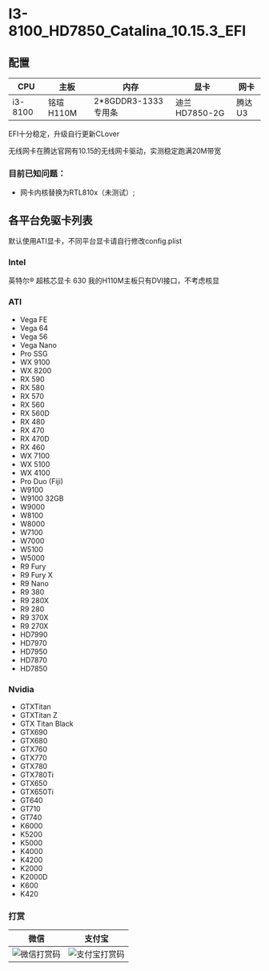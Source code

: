 # I3-8100_HD7850_Catalina_10.15.3_EFI
## 配置
| CPU | 主板 | 内存 | 显卡 | 网卡 |
|  ----  | ----  | ----  | ----  | ---- |
| i3-8100 | 铭瑄H110M | 2*8GDDR3-1333专用条 | 迪兰HD7850-2G | 腾达U3 |

EFI十分稳定，升级自行更新CLover

无线网卡在腾达官网有10.15的无线网卡驱动，实测稳定跑满20M带宽

### 目前已知问题：

* 网卡内核替换为RTL810x（未测试）;

## 各平台免驱卡列表 
默认使用ATI显卡，不同平台显卡请自行修改config.plist

### Intel
英特尔® 超核芯显卡 630
我的H110M主板只有DVI接口，不考虑核显

### ATI
- Vega FE
- Vega 64
- Vega 56
- Vega Nano
- Pro SSG
- WX 9100
- WX 8200
- RX 590
- RX 580
- RX 570
- RX 560
- RX 560D
- RX 480
- RX 470
- RX 470D
- RX 460
- WX 7100
- WX 5100
- WX 4100
- Pro Duo (Fiji)
- W9100
- W9100 32GB
- W9000
- W8100
- W8000
- W7100
- W7000
- W5100
- W5000
- R9 Fury
- R9 Fury X
- R9 Nano
- R9 380
- R9 280X
- R9 280
- R9 370X
- R9 270X
- HD7990
- HD7970
- HD7950
- HD7870
- HD7850

### Nvidia
- GTXTitan
- GTXTitan Z
- GTX Titan Black
- GTX690
- GTX680
- GTX760
- GTX770
- GTX780
- GTX780Ti
- GTX650
- GTX650Ti
- GT640
- GT710
- GT740
- K6000
- K5200
- K5000
- K4000
- K4200
- K2000
- K2000D
- K600
- K420

### 打赏

| 微信 | 支付宝 | 
|  ----  | ----  |
| ![微信打赏码](https://raw.githubusercontent.com/plusl894860970/k480d-i5-d1-hackintosh/master/image/wechat.png) | ![支付宝打赏码](https://raw.githubusercontent.com/plusl894860970/k480d-i5-d1-hackintosh/master/image/alipay.png) | 